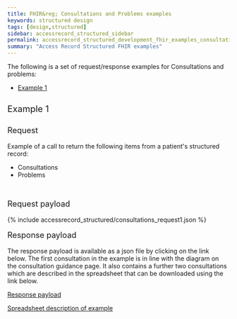 ```yaml
---
title: FHIR&reg; Consultations and Problems examples
keywords: structured design
tags: [design,structured]
sidebar: accessrecord_structured_sidebar
permalink: accessrecord_structured_development_fhir_examples_consultations.html
summary: "Access Record Structured FHIR examples"
---
```




The following is a set of request/response examples for Consultations and problems:

<ul id="profileTabs" class="nav nav-tabs">
    <li class="active"><a class="noCrossRef" href="#example1" data-toggle="tab">Example 1</a></li>
<!--    <li><a class="noCrossRef" href="#example2" data-toggle="tab">Example 2</a></li>
    <li><a class="noCrossRef" href="#example3" data-toggle="tab">Example 3</a></li> -->
</ul>

<div class="tab-content">
<div role="tabpanel" class="tab-pane active" id="example1">

<p style="line-height: 2; font-size: 20px">Example 1</p>
<p style="line-height: 1; font-size: 18px">Request</p>

<p>Example of a call to return the following items from a patient's structured record:</p>

<ul>
  <li>Consultations</li>
  <li>Problems</li>
</ul>

<br>
<p style="line-height: 1; font-size: 18px">Request payload</p>

{% include accessrecord_structured/consultations_request1.json %}

<p style="line-height: 1; font-size: 18px">Response payload</p>

The response payload is available as a json file by clicking on the link below. The first consultation in the example is in line with the diagram on the consultation guidance page. It also contains a further two consultations which are described in the spreadsheet that can be downloaded using the link below.

<a href="pages/accessrecord_structured/consultations_response1.json">Response payload</a>

<a href="pages/accessrecord_structured/Consultations and problems example details.xslx">Spreadsheet description of example</a>

</div>
<!--
<div role="tabpanel" class="tab-pane" id="example2">

<p style="line-height: 2; font-size: 20px">Example 2</p>
<p style="line-height: 1; font-size: 18px">Request</p>

<p>Example of a call to return the following items from a patient’s structured record:</p>

<ul>
  <li>Consultations</li>
</ul>

<br>
<p style="line-height: 1; font-size: 18px">Request payload</p>

{% include accessrecord_structured/consultations_request2.json %}

<p style="line-height: 1; font-size: 18px">Response payload</p>

{% include accessrecord_structured/consultations_response2.json %}


</div>

<div role="tabpanel" class="tab-pane" id="example3">

<p style="line-height: 2; font-size: 20px">Example 3</p>
<p style="line-height: 1; font-size: 18px">Request</p>

<p>Example of a call to return the following items from a patient’s structured record:</p>

<ul>
  <li>Consultations</li>
</ul>

<br>
<p style="line-height: 1; font-size: 18px">Request payload</p>

{% include accessrecord_structured/consultations_request3.json %}

<p style="line-height: 1; font-size: 18px">Response payload</p>

{% include accessrecord_structured/consultations_response3.json %}


</div> -->
</div>
